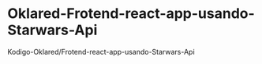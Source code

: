 # Oklared-Frotend-react-app-usando-Starwars-Api
Kodigo-Oklared/Frotend-react-app-usando-Starwars-Api
